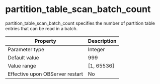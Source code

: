 partition_table_scan_batch_count 
=====================================================

partition_table_scan_batch_count specifies the number of partition table entries that can be read in a batch. 


|          **Property**           | **Description** |
|---------------------------------|-----------------|
| Parameter type                  | Integer         |
| Default value                   | 999             |
| Value range                     | \[1, 65536\]    |
| Effective upon OBServer restart | No              |



